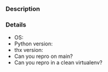 ### Description



### Details

* OS:
* Python version:
* thx version:
* Can you repro on main?
* Can you repro in a clean virtualenv?
